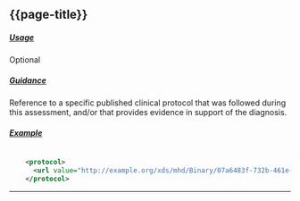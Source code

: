 ## {{page-title}}

<h5><ins>Usage</ins></h5>

<span class="mro-circle optional" title="Optional"></span> Optional

<h5><ins>Guidance</ins></h5>

Reference to a specific published clinical protocol that was followed during this assessment, and/or that provides evidence in support of the diagnosis.

<h5><ins>Example</ins></h5>

```xml

    <protocol>
      <url value="http://example.org/xds/mhd/Binary/07a6483f-732b-461e-86b6-edb665c45510" />
    </protocol>
```

---

